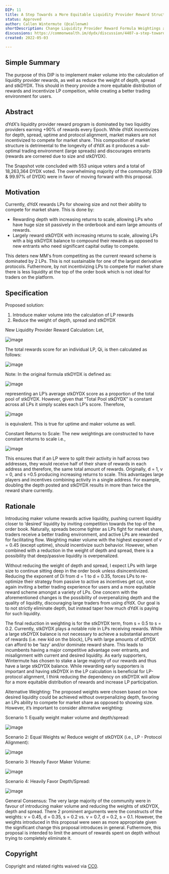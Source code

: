 ```yaml
---
DIP: 11
title: A Step Towards a More Equitable Liquidity Provider Reward Structure
status: Approved
author: Callen Wintermute (@callenwm)
shortDescription: Change Liquidity Provider Reward Formula Weightings and Include Maker Volume
discussions: https://commonwealth.im/dydx/discussion/4407-a-step-towards-a-more-equitable-liquidity-provider-reward-structure
created: 2022-05-03

---
```


## Simple Summary

The purpose of this DIP is to implement maker volume into the calculation of liquidity provider rewards, as well as reduce the weight of depth, spread and stkDYDX. This should in theory provide a more equitable distribution of rewards and incentivize LP compeition, while creating a better trading environment for users.

## Abstract

dYdX’s liquidity provider reward program is dominated by two liquidity providers earning +90% of rewards every Epoch. While dYdX incentivizes for depth, spread, uptime and protocol alignment, market makers are not incentivized to compete for market share. This composition of market structure is detrimental to the longevity of dYdX as it produces a sub-optimal trading environment (large spreads) and discourages entrants (rewards are cornered due to size and stkDYDX). 

The Snapshot vote concluded with 553 unique voters and a total of 18,263,364 DYDX voted. The overwhelming majority of the community (539 & 99.97% of DYDX) were in favor of moving forward with this proposal.

## Motivation

Currently, dYdX rewards LPs for showing size and not their ability to compete for market share. This is done by:
- Rewarding depth with increasing returns to scale, allowing LPs who have huge size sit passively in the orderbook and earn large amounts of rewards.
- Largely reward stkDYDX with increasing returns to scale, allowing LPs with a big stkDYDX balance to compound their rewards as opposed to new entrants who need significant capital outlay to compete.

This deters new MM's from competiting as the current reward scheme is dominated by 2 LPs. This is not sustainable for one of the largest derivative protocols. Futhermore, by not incentivizing LPs to compete for market share there is less liquidity at the top of the order book which is not ideal for traders on the platform.

## Specification

Proposed solution: 
1. Introduce maker volume into the calculation of LP rewards
2. Reduce the weight of depth, spread and stkDYDX

New Liquidity Provider Reward Calculation:
Let,

![image](https://user-images.githubusercontent.com/105179217/167971038-8ead6700-61fd-410a-911c-6d256e7f8b2d.png)

The total rewards score for an individual LP, Qi, is then calculated as follows:

![image](https://user-images.githubusercontent.com/105179217/167971051-cec27e63-dac0-45bc-8195-a8fbd08ed87a.png)

Note:
In the original formula stkDYDX is defined as:

![image](https://user-images.githubusercontent.com/105179217/167971084-261f87b5-6c5b-4453-9fc2-ffc0be53cc68.png)

representing an LP’s average stkDYDX score as a proportion of the total pool of stkDYDX. However, given that “Total Pool stkDYDX” is constant across all LPs it simply scales each LP’s score. Therefore,

![image](https://user-images.githubusercontent.com/105179217/167971099-78235ec4-0f0d-481b-bf29-d617ced539dc.png)

is equivalent. This is true for uptime and maker volume as well.

Constant Returns to Scale:
The new weightings are constructed to have constant returns to scale i.e.,

![image](https://user-images.githubusercontent.com/105179217/167971164-c5b650e7-e251-4f4e-97c6-2648f1193b8a.png)

This ensures that if an LP were to split their activity in half across two addresses, they would receive half of their share of rewards in each address and therefore, the same total amount of rewards. Originally, d = 1, v = 0, and s =0.5 producing increasing returns to scale. This advantages large players and incentives combining activity in a single address. For example, doubling the depth posted and stkDYDX results in more than twice the reward share currently.

## Rationale

Introducing maker volume rewards active liquidity, pushing current liquidity closer to ‘desired’ liquidity by inviting competition towards the top of the order book. Naturally, spreads become tighter as LPs fight for market share, traders receive a better trading environment, and active LPs are rewarded for facilitating flow. Weighting maker volume with the highest exponent of v = 0.45 (except uptime), should incentivize such behavior. However, when combined with a reduction in the weight of depth and spread, there is a possibility that deep/passive liquidity is overpenalized.

Without reducing the weight of depth and spread, I expect LPs with large size to continue sitting deep in the order book unless disincentivized. Reducing the exponent of Di from d = 1 to d = 0.35, forces LPs to re-optimize their strategy from passive to active as incentives get cut, once again inviting a better trading experience for users and a more equitable reward scheme amongst a variety of LPs. One concern with the aforementioned changes is the possibility of overpenalizing depth and the quality of liquidity, discouraging large traders from using dYdX. Our goal is to not strictly eliminate depth, but instead taper how much dYdX is paying for such liquidity.

The final reduction in weighting is for the stkDYDX term, from s = 0.5 to s = 0.2. Currently, stkDYDX plays a notable role in LPs receiving rewards. While a large stkDYDX balance is not necessary to achieve a substantial amount of rewards (i.e. new kid on the block), LPs with large amounts of stDYDX can afford to be ‘lazy’ and/or dominate reward share. This leads to incumbents having a major competitive advantage over entrants, and misalignment with current and desired liquidity. As early supporters, Wintermute has chosen to stake a large majority of our rewards and thus have a large stkDYDX balance. While rewarding early supporters is important and having stkDYDX in the LP calculation is beneficial for LP-protocol alignment, I think reducing the dependency on stkDYDX will allow for a more equitable distribution of rewards and increase LP participation.

Alternative Weighting:
The proposed weights were chosen based on how desired liquidity could be achieved without overpenalizing depth, favoring an LPs ability to compete for market share as opposed to showing size. However, it’s important to consider alternative weighting:

Scenario 1:
Equally weight maker volume and depth/spread:

![image](https://user-images.githubusercontent.com/105179217/167971277-f6b13812-3668-4a5a-acd6-a374b6783e40.png)

Scenario 2:
Equal Weights w/ Reduce weight of stkDYDX (i.e., LP - Protocol Alignment):

![image](https://user-images.githubusercontent.com/105179217/167971287-e15f7680-932d-4221-85f0-972967ec2d68.png)

Scenario 3:
Heavily Favor Maker Volume:

![image](https://user-images.githubusercontent.com/105179217/167971296-bfb30a6e-5aaa-446b-bc1f-673d601ac2e9.png)

Scenario 4:
Heavily Favor Depth/Spread:

![image](https://user-images.githubusercontent.com/105179217/167971306-b70f982d-70c7-4536-8a6a-b1d17e555685.png)

General Consensus:
The very large majority of the community were in favour of introducing maker volume and reducing the weights of stkDYDX, depth and spread. There 2 prominent arguments were the constructs of the weights: v = 0.45, d = 0.35, s = 0.2 vs. v = 0.7, d = 0.2, s = 0.1. However, the weights introduced in this proposal were seen as more appropriate given the significant change this proposal introduces in general. Futhermore, this proposal is intended to limit the amount of rewards spent on depth without trying to completely eliminate it.

## Copyright

Copyright and related rights waived via [CC0](https://creativecommons.org/publicdomain/zero/1.0/).

